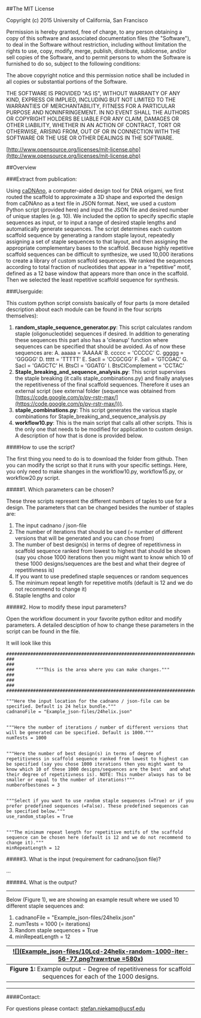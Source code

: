 ##The MIT License

Copyright (c) 2015 University of California, San Francisco

Permission is hereby granted, free of charge, to any person obtaining a copy of this software and associated documentation files (the "Software"), to deal in the Software without restriction, including without limitation the rights to use, copy, modify, merge, publish, distribute, sublicense, and/or sell copies of the Software, and to permit persons to whom the Software is furnished to do so, subject to the following conditions:

The above copyright notice and this permission notice shall be included in all copies or substantial portions of the Software.

THE SOFTWARE IS PROVIDED "AS IS", WITHOUT WARRANTY OF ANY KIND, EXPRESS OR IMPLIED, INCLUDING BUT NOT LIMITED TO THE WARRANTIES OF MERCHANTABILITY, FITNESS FOR A PARTICULAR PURPOSE AND NONINFRINGEMENT. IN NO EVENT SHALL THE AUTHORS OR COPYRIGHT HOLDERS BE LIABLE FOR ANY CLAIM, DAMAGES OR OTHER LIABILITY, WHETHER IN AN ACTION OF CONTRACT, TORT OR OTHERWISE, ARISING FROM, OUT OF OR IN CONNECTION WITH THE SOFTWARE OR THE USE OR OTHER DEALINGS IN THE SOFTWARE.

[http://www.opensource.org/licenses/mit-license.php](http://www.opensource.org/licenses/mit-license.php)

##Overview

###Extract from publication:

Using [caDNAno](https://github.com/sdouglas/cadnano2), a computer-aided design tool for DNA origami, we first routed the scaffold to approximate a 3D shape and exported the design from caDNAno as a text file in JSON format. Next, we used a custom Python script (provided here) and input the JSON file and desired number of unique staples (e.g. 10). We included the option to specify specific staple sequences as input, or to input a range of desired staple lengths and automatically generate sequences. The script determines each custom scaffold sequence by generating a random staple layout, repeatedly assigning a set of staple sequences to that layout, and then assigning the appropriate complementary bases to the scaffold. Because highly repetitive scaffold sequences can be difficult to synthesize, we used 10,000 iterations to create a library of custom scaffold sequences. We ranked the sequences according to total fraction of nucleotides that appear in a “repetitive” motif, defined as a 12 base window that appears morethan once in the scaffold. Then we selected the least repetitive scaffold sequence for synthesis.

###Userguide:

This custom python script consists basically of four parts (a more detailed description about each module can be found in the four scripts themselves):

1. **random_staple_sequence_generator.py**: This script calculates random staple (oligonucleotide) sequences if desired. In addition to generating these sequences this part also has a 'cleanup' function where sequences can be specified that should be avoided. As of now these sequences are:
	A.  aaaaa = 'AAAAA'
	B.  ccccc = 'CCCCC'
	C.  ggggg = 'GGGGG'
	D.  ttttt = 'TTTTT'
	E.  SacII = 'CCGCGG'
	F.  SalI = 'GTCGAC'
	G.  SacI = 'GAGCTC'
    H.  BtsCI = 'GGATG'
    I.  BtsCIComplement = 'CCTAC'
2. 	**Staple_breaking_and_sequence_analysis.py**: This script supervises the staple breaking (it calls staple_combinations.py) and finally analyses the repetitiveness of the final scaffold sequences. Therefore it uses an external script (see external folder (sequence was obtained from [https://code.google.com/p/py-rstr-max/](https://code.google.com/p/py-rstr-max/))). 
3. 	**staple_combinations.py**: This script generates the various staple combinations for Staple_breaking_and_sequence_analysis.py
4. 	**workflow10.py**: This is the main script that calls all other scripts. This is the only one that needs to be modified for application to custom design. A description of how that is done is provided below.

####How to use the script?

The first thing you need to do is to download the folder from github. Then you can modify the script so that it runs with your specific settings. Here, you only need to make shanges in the workflow10.py,  workflow15.py, or workflow20.py script. 

#####1. Which parameters can be chosen? 

These three scripts represent the different numbers of taples to use for a design. The parameters that can be changed besides the number of staples are:

1. The input cadnano / json-file
2. The number of iterations that should be used (= number of different versions that will be generated and you can chose from)
3. The number of best design(s) in terms of degree of repetitivness in scaffold sequence ranked from lowest to highest that should be shown (say you chose 1000 iterations then you might want to know which 10 of these 1000 designs/sequences are the best and what their degree of repetitivness is)
4. If you want to use predefined staple sequences or random sequences
5. The minimum repeat length for repetitive motifs (default is 12 and we do not recommend to change it)
6. Staple lengths and color

#####2. How to modify these input parameters?  

Open the workflow document in your favorite python editor and modify parameters. A detailed desciption of how to change these parameters in the script can be found in the file.

It will look like this 

	#########################################################################
	###                                                                   ###
	###        """This is the area where you can make changes."""         ###
	###                                                                   ###
	#########################################################################

	"""Here the input location for the cadnano / json-file can be specified. Default is 24 helix bundle.""" 
	cadnanoFile = "Example_json-files/24helix.json"


	"""Here the number of iterations / number of different versions that will be generated can be specified. Default is 1000."""
	numTests = 1000


	"""Here the number of best design(s) in terms of degree of repetitivness in scaffold sequence ranked from lowest to highest can be specified (say you chose 1000 iterations then you might want to know which 10 of these 1000 designs/sequences are the best 	and what their degree of repetitivness is). NOTE: This number always has to be smaller or equal to the number of iterations!"""
	numberofbestones = 3


	"""Select if you want to use random staple sequences (=True) or if you prefer predefined sequences (=False). These predefined sequences can be specified below."""
	use_random_staples = True


	"""The minimum repeat length for repetitive motifs of the scaffold sequence can be chosen here (default is 12 and we do not recommend to change it)."""
	minRepeatLength = 12

#####3. What is the input (requirement for cadnano/json file)?

...

#####4. What is the output? 




------------------

Below (Figure 1), we are showing an example result where we used 10 different staple sequences and:

1. cadnanoFile = "Example_json-files/24helix.json"
2. numTests = 1000 (= iterations)
3. Random staple sequences = True
4. minRepeatLength = 12


| [![](Example_json-files/10Lcd-24helix-random-1000-iter-56-77.png?raw=true =580x)](Example_json-files/10Lcd-24helix-random-1000-iter-56-77.png) |
|:-:|
|  **Figure 1:** Example output - Degree of repetitiveness for scaffold sequences for each of the 1000 designs.|

----------------

####Contact:

For questions please contact: [stefan.niekamp@ucsf.edu](stefan.niekamp@ucsf.edu)
	

	
    



